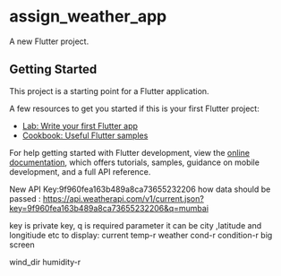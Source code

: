 # assign_weather_app

A new Flutter project.

## Getting Started

This project is a starting point for a Flutter application.

A few resources to get you started if this is your first Flutter project:

- [Lab: Write your first Flutter app](https://docs.flutter.dev/get-started/codelab)
- [Cookbook: Useful Flutter samples](https://docs.flutter.dev/cookbook)

For help getting started with Flutter development, view the
[online documentation](https://docs.flutter.dev/), which offers tutorials,
samples, guidance on mobile development, and a full API reference.

New API Key:9f960fea163b489a8ca73655232206
how data should be passed : https://api.weatherapi.com/v1/current.json?key=9f960fea163b489a8ca73655232206&q=mumbai

key is private key,
q is required parameter it can be city ,latitude and longitiude etc
to display:
current temp-r
weather cond-r
condition-r big screen

wind_dir
humidity-r
